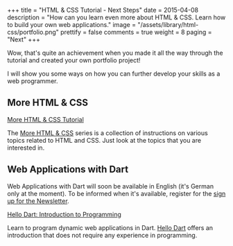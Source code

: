 +++
title = "HTML & CSS Tutorial - Next Steps"
date = 2015-04-08
description = "How can you learn even more about HTML & CSS. Learn how to build your own web applications."
image = "/assets/library/html-css/portfolio.png"
prettify = false
comments = true
weight = 8
paging = "Next"
+++

Wow, that's quite an achievement when you made it all the way through the tutorial and created your own portfolio project!

I will show you some ways on how you can further develop your skills as a web programmer.


## More HTML & CSS

<a href="/library/more-html-css/" class="btn btn-warning"><i class="fa fa-hand-o-right"></i> More HTML &amp; CSS Tutorial</a>

The [More HTML & CSS](/library/more-html-css/) series is a collection of instructions on various topics related to HTML and CSS. Just look at the topics that you are interested in.


## Web Applications with Dart

<div class="alert alert-info">
  Web Applications with Dart will soon be available in English (it's German only at the moment). To be informed when it's available, register for the <a href="https://tinyletter.com/codemakery" class="alert-link">sign up for the Newsletter</a>.
</div>

<a href="/library/hello-dart/" class="btn btn-warning"><i class="fa fa-hand-o-right"></i> Hello Dart: Introduction to Programming</a>

Learn to program dynamic web applications in Dart. [Hello Dart](/library/hello-dart/) offers an introduction that does not require any experience in programming.

